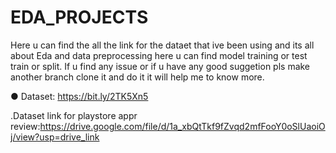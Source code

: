 # EDA_PROJECTS
Here u can find the all the link for the dataet that ive been using and its all about Eda and data preprocessing here u can find model training or test train or split.
If u find any issue or if u have any good suggetion pls make another branch clone it and do it it will help me to know more. 

● Dataset: https://bit.ly/2TK5Xn5

.Dataset link for playstore appr review:https://drive.google.com/file/d/1a_xbQtTkf9fZvqd2mfFooY0oSlUaoiOj/view?usp=drive_link
